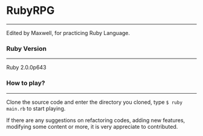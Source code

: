 # RubyRPG
---
Edited by Maxwell, for practicing Ruby Language.

### Ruby Version
---
Ruby 2.0.0p643

### How to play?
---
Clone the source code and enter the directory you cloned, type ```$ ruby main.rb``` to start playing.

If there are any suggestions on refactoring codes, adding new features, modifying some content or more, it is very appreciate to contributed.
